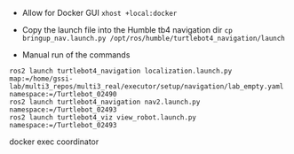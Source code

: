 * Allow for Docker GUI
`xhost +local:docker`

* Copy the launch file into the Humble tb4 navigation dir
`cp bringup_nav.launch.py /opt/ros/humble/turtlebot4_navigation/launch`


* Manual run of the commands
```
ros2 launch turtlebot4_navigation localization.launch.py map:=/home/gssi-lab/multi3_repos/multi3_real/executor/setup/navigation/lab_empty.yaml namespace:=/Turtlebot_02490
ros2 launch turtlebot4_navigation nav2.launch.py namespace:=/Turtlebot_02493
ros2 launch turtlebot4_viz view_robot.launch.py namespace:=/Turtlebot_02493
```


docker exec coordinator 